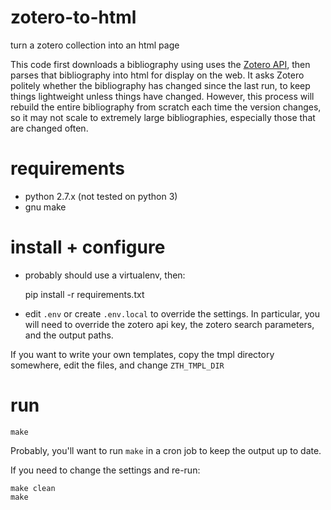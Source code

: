 # zotero-to-html

turn a zotero collection into an html page

This code first downloads a bibliography using uses the
[Zotero API](https://www.zotero.org/support/dev/web_api/v3/basics),
then parses that bibliography into html for display on the web.  It asks Zotero politely
whether the bibliography has changed since the last run, to keep things lightweight unless things have changed.
However, this process will rebuild the entire bibliography from scratch each time the version changes, so it may not
scale to extremely large bibliographies, especially those that are changed often.


# requirements

* python 2.7.x (not tested on python 3)
* gnu make


# install + configure

* probably should use a virtualenv, then:


    pip install -r requirements.txt

* edit `.env` or create `.env.local` to override the settings.  In particular, you will need to override the zotero api
  key, the zotero search parameters, and the output paths.

If you want to write your own templates, copy the tmpl directory somewhere, edit the files, and change `ZTH_TMPL_DIR`


# run

    make

Probably, you'll want to run `make` in a cron job to keep the output up to date.

If you need to change the settings and re-run:

    make clean
    make
